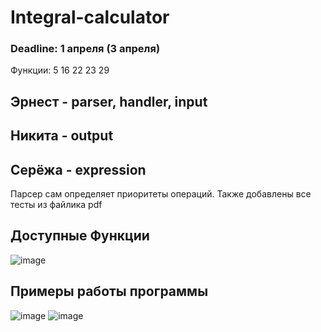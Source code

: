 # Integral-calculator

### Deadline: 1 апреля (3 апреля)

Функции: 5 16 22 23 29

## Эрнест - parser, handler, input
## Никита - output
## Серёжа - expression

Парсер сам определяет приоритеты операций. Также добавлены все тесты из файлика pdf

## Доступные Функции
![image](https://github.com/Eyeve/Integral-calculator/assets/123074999/766fa09c-08dc-4325-b456-1ff2604e1be4)

## Примеры работы программы
![image](https://github.com/Eyeve/Integral-calculator/assets/123074999/a78a9135-649f-4893-9890-44bf72325530)
![image](https://github.com/Eyeve/Integral-calculator/assets/123074999/6df30e6b-403e-40e9-84e8-db7b4206ec1d)
